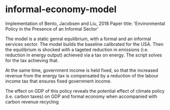# informal-economy-model
Implementation of Bento, Jacobsen and Liu, 2018
Paper title: 'Environmental Policy in the Presence of an Informal Sector'

The model is a static genral equilibrium, with a formal and an informal services
sector. The model builds the baseline calibrated for the USA. Then the equilibrium
is shocked with a tageted reduction in emissions (i.e. reduction in energy output)
achieved via a tax on energy. The script solves for the tax achieving that.

At the same time, government income is held fixed, so that the increased revenue 
from the energy tax is compensated by a reduction of the labour income tax that 
ensures fixed government income.

The effect on GDP of this policy reveals the potential effect of climate policy
(i.e. carbon taxes) on GDP and formal economy when accompanied with carbon revenue
recycling
